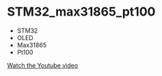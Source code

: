# STM32_max31865_pt100

* STM32
* OLED
* Max31865
* Pt100

[Watch the Youtube video](https://youtu.be/vt5fpE0bzSY)

